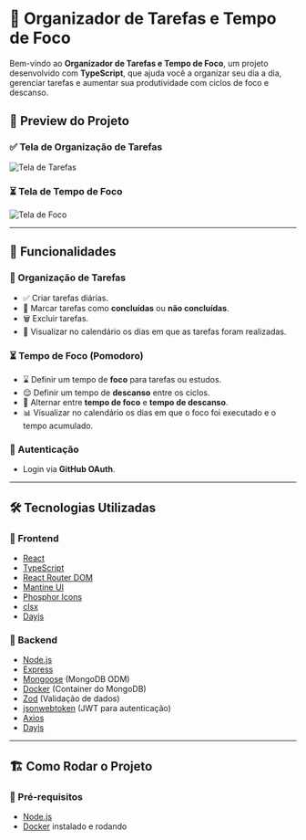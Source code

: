 # 📝 Organizador de Tarefas e Tempo de Foco

Bem-vindo ao **Organizador de Tarefas e Tempo de Foco**, um projeto desenvolvido com **TypeScript**, que ajuda você a organizar seu dia a dia, gerenciar tarefas e aumentar sua produtividade com ciclos de foco e descanso.

## 📸 Preview do Projeto

### ✅ Tela de Organização de Tarefas
![Tela de Tarefas](https://github.com/seu-usuario/seu-repositorio/blob/main/public/tarefa.png?raw=true)

### ⏳ Tela de Tempo de Foco
![Tela de Foco](https://github.com/seu-usuario/seu-repositorio/blob/main/public/foco.png?raw=true)

---

## 🚀 Funcionalidades

### 📅 Organização de Tarefas
- ✅ Criar tarefas diárias.
- 🔄 Marcar tarefas como **concluídas** ou **não concluídas**.
- 🗑️ Excluir tarefas.
- 📆 Visualizar no calendário os dias em que as tarefas foram realizadas.

### ⏳ Tempo de Foco (Pomodoro)
- ⌛ Definir um tempo de **foco** para tarefas ou estudos.
- 😌 Definir um tempo de **descanso** entre os ciclos.
- 🔄 Alternar entre **tempo de foco** e **tempo de descanso**.
- 📊 Visualizar no calendário os dias em que o foco foi executado e o tempo acumulado.

### 🔐 Autenticação
- Login via **GitHub OAuth**.

---

## 🛠️ Tecnologias Utilizadas

### 🔗 Frontend
- [React](https://react.dev/)
- [TypeScript](https://www.typescriptlang.org/)
- [React Router DOM](https://reactrouter.com/)
- [Mantine UI](https://mantine.dev/)
- [Phosphor Icons](https://phosphoricons.com/)
- [clsx](https://github.com/lukeed/clsx)
- [Dayjs](https://day.js.org/)

### 🐳 Backend
- [Node.js](https://nodejs.org/)
- [Express](https://expressjs.com/)
- [Mongoose](https://mongoosejs.com/) (MongoDB ODM)
- [Docker](https://www.docker.com/) (Container do MongoDB)
- [Zod](https://zod.dev/) (Validação de dados)
- [jsonwebtoken](https://github.com/auth0/node-jsonwebtoken) (JWT para autenticação)
- [Axios](https://axios-http.com/)
- [Dayjs](https://day.js.org/)

---

## 🏗️ Como Rodar o Projeto

### 🔧 Pré-requisitos
- [Node.js](https://nodejs.org/)
- [Docker](https://www.docker.com/) instalado e rodando

